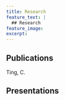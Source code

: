 ```yaml
---
title: Research
feature_text: |
  ## Research
feature_image:
excerpt:
---
```



## Publications

Ting, C. 


## Presentations

